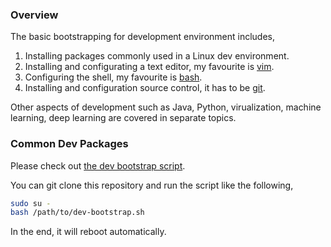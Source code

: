 ### Overview

The basic bootstrapping for development environment includes,

1. Installing packages commonly used in a Linux dev environment.
2. Installing and configurating a text editor, my favourite is [vim](0601-vim.md).
3. Configuring the shell, my favourite is [bash](0602-bash.md).
4. Installing and configuration source control, it has to be [git](0603-git.md).

Other aspects of development such as Java, Python, virualization, machine learning, deep learning are covered in separate topics.

### Common Dev Packages

Please check out [the dev bootstrap script](https://github.com/neurite/debian-setup/blob/master/scripts/dev-bootstrap.sh).

You can git clone this repository and run the script like the following,
```bash
sudo su -
bash /path/to/dev-bootstrap.sh
```

In the end, it will reboot automatically.
